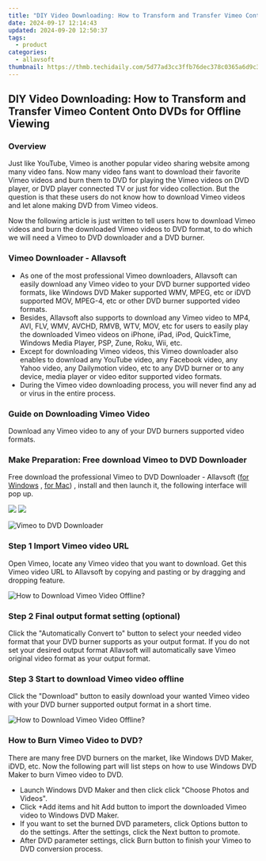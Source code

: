 ```yaml
---
title: "DIY Video Downloading: How to Transform and Transfer Vimeo Content Onto DVDs for Offline Viewing"
date: 2024-09-17 12:14:43
updated: 2024-09-20 12:50:37
tags:
  - product
categories:
  - allavsoft
thumbnail: https://thmb.techidaily.com/5d77ad3cc3ffb76dec378c0365a6d9c3d6e615b3b95a196e8f26206ebb83676d.jpg
---
```


## DIY Video Downloading: How to Transform and Transfer Vimeo Content Onto DVDs for Offline Viewing

### Overview

Just like YouTube, Vimeo is another popular video sharing website among many video fans. Now many video fans want to download their favorite Vimeo videos and burn them to DVD for playing the Vimeo videos on DVD player, or DVD player connected TV or just for video collection. But the question is that these users do not know how to download Vimeo videos and let alone making DVD from Vimeo videos.

Now the following article is just written to tell users how to download Vimeo videos and burn the downloaded Vimeo videos to DVD format, to do which we will need a Vimeo to DVD downloader and a DVD burner.

### Vimeo Downloader - Allavsoft

* As one of the most professional Vimeo downloaders, Allavsoft can easily download any Vimeo video to your DVD burner supported video formats, like Windows DVD Maker supported WMV, MPEG, etc or iDVD supported MOV, MPEG-4, etc or other DVD burner supported video formats.
* Besides, Allavsoft also supports to download any Vimeo video to MP4, AVI, FLV, WMV, AVCHD, RMVB, WTV, MOV, etc for users to easily play the downloaded Vimeo videos on iPhone, iPad, iPod, QuickTime, Windows Media Player, PSP, Zune, Roku, Wii, etc.
* Except for downloading Vimeo videos, this Vimeo downloader also enables to download any YouTube video, any Facebook video, any Yahoo video, any Dailymotion video, etc to any DVD burner or to any device, media player or video editor supported video formats.
* During the Vimeo video downloading process, you will never find any ad or virus in the entire process.

### Guide on Downloading Vimeo Video

Download any Vimeo video to any of your DVD burners supported video formats.

### Make Preparation: Free download Vimeo to DVD Downloader

Free download the professional Vimeo to DVD Downloader - Allavsoft ([for Windows](https://tools.techidaily.com/allavsoft/products/) , [for Mac](https://tools.techidaily.com/allavsoft/products/)) , install and then launch it, the following interface will pop up.

[![](https://www.allavsoft.com/how-to/../images/how-to/free-download-win.jpg)](https://tools.techidaily.com/allavsoft/products/) [![](https://www.allavsoft.com/how-to/../images/how-to/free-download-mac.jpg)](https://tools.techidaily.com/allavsoft/products/)

![Vimeo to DVD Downloader](https://www.allavsoft.com/how-to/../images/allavsoft/screen-shot-600.jpg)

### Step 1 Import Vimeo video URL

Open Vimeo, locate any Vimeo video that you want to download. Get this Vimeo video URL to Allavsoft by copying and pasting or by dragging and dropping feature.

![How to Download Vimeo Video Offline?](https://www.allavsoft.com/how-to/../images/how-to/download-rtmp-video/download-rtmp-video.jpg)

### Step 2 Final output format setting (optional)

Click the "Automatically Convert to" button to select your needed video format that your DVD burner supports as your output format. If you do not set your desired output format Allavsoft will automatically save Vimeo original video format as your output format.

### Step 3 Start to download Vimeo video offline

Click the "Download" button to easily download your wanted Vimeo video with your DVD burner supported output format in a short time.

![How to Download Vimeo Video Offline?](https://www.allavsoft.com/how-to/../images/how-to/download-vimeo-videos.jpg)

### How to Burn Vimeo Video to DVD?

There are many free DVD burners on the market, like Windows DVD Maker, iDVD, etc. Now the following part will list steps on how to use Windows DVD Maker to burn Vimeo video to DVD.

* Launch Windows DVD Maker and then click click "Choose Photos and Videos".
* Click +Add items and hit Add button to import the downloaded Vimeo video to Windows DVD Maker.
* If you want to set the burned DVD parameters, click Options button to do the settings. After the settings, click the Next button to promote.
* After DVD parameter settings, click Burn button to finish your Vimeo to DVD conversion process.

<ins class="adsbygoogle"
     style="display:block"
     data-ad-format="autorelaxed"
     data-ad-client="ca-pub-7571918770474297"
     data-ad-slot="1223367746"></ins>



<ins class="adsbygoogle"
     style="display:block"
     data-ad-client="ca-pub-7571918770474297"
     data-ad-slot="8358498916"
     data-ad-format="auto"
     data-full-width-responsive="true"></ins>
